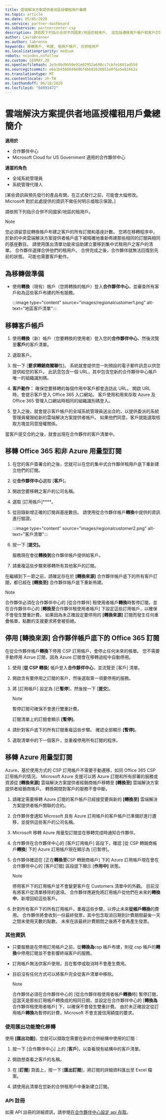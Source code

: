 ```yaml
---
title: 雲端解決方案提供者地區授權租用戶彙總
ms.topic: article
ms.date: 05/05/2020
ms.service: partner-dashboard
ms.subservice: partnercenter-csp
description: 請依照下列指示合併不同國家/地區的租用戶。 這包括遷移客戶帳戶和客戶訂閱的步驟。
author: LauraBrenner
ms.author: labrenne
keywords: 移轉客戶, 佈建, 租用戶帳戶, 合併租用戶
ms.localizationpriority: medium
robots: noindex,nofollow
ms.custom: SEOMAY.20
ms.openlocfilehash: 2e3c0bd9b50e91e02952a690cc7cbfe1601ad550
ms.sourcegitcommit: e0a1b4506840486f4bb82620051e0f6a5e81662a
ms.translationtype: MT
ms.contentlocale: zh-TW
ms.lasthandoff: 06/18/2020
ms.locfileid: "84991472"
---
```

# <a name="instructions-for-csp-regional-authorization-tenant-consolidation"></a>雲端解決方案提供者地區授權租用戶彙總簡介

**適用於**

-  合作夥伴中心
-  Microsoft Cloud for US Government 適用的合作夥伴中心

**適當的角色**

- 全域系統管理員
- 系統管理代理人

\[某些資訊與預先發行的產品有關，在正式發行之前，可能會大幅修改。 Microsoft 對於此處提供的資訊不做任何明示或暗示保證。\]

請依照下列指示合併不同國家/地區的租用戶。

>[!NOTE]  
>您必須留意從轉換帳戶布建之客戶的所有訂閱和基座計數。 您將在移轉程序中，於新的中央雲端解決方案提供者帳戶底下被精確地重新佈建那些相同的訂閱與相同的基座數目。 請使用匯出清單功能來協助建立要移到集中式租用戶之客戶的清單。 合作夥伴選擇合併他們的租用戶。 合併完成之後，合作夥伴就無法回復到先前的狀態。 可能也需要客戶動作。

## <a name="prepare-for-migration"></a>為移轉做準備

- 使用**轉換**（現有）帳戶（您將轉換的帳戶）登入**合作夥伴中心**，並審查所有客戶和為這些客戶布建的所有服務。

   :::image type="content" source="images/regionalcustomer1.png" alt-text="地區客戶清單":::

## <a name="migrate-customer-accounts"></a>移轉客戶帳戶

1. 使用**轉換**（新）帳戶（您要轉換的使用者）登入您的**合作夥伴中心**，然後流覽至**客戶**的客戶清單。

2. 選取客戶。

3. 按一下 [**要求轉銷商關聯**性]。 系統就會提供您一則預設的電子郵件訊息以供您提供給您的客戶。 此訊息包含一個 URL，其中包含您新的合作夥伴中心帳戶唯一的組織識別碼。

4. **客戶動作：** 確保您要移轉的每個作用中客戶都會造訪此 URL。 開啟 URL 時，會提示客戶登入 Office 365 入口網站。 客戶使用和用來存取 Azure 及 Office 365 管理入口網站時相同的組織識別碼登入。

5. 登入之後，就會提示客戶帳戶的全域系統管理員送出合約，以提供委派的系統管理員權限給新的雲端解決方案提供者帳戶。 如果他們同意，客戶就能選取核取方塊並同意授權關係。

當客戶提交合約之後，就會出現在合作夥伴的客戶清單中。

## <a name="migrating-office-365-and-non-azure-usage-based-subscriptions"></a>移轉 Office 365 和非 Azure 用量型訂閱

1. 在您的客戶簽署合約之後，您就可以在您的集中式合作夥伴租用戶底下重新建立他們的訂閱。

2. 從**合作夥伴中心**選取 [**客戶**]。

3. 開啟您要移轉之客戶的公司名稱。

4. 選取 [訂用帳戶]****。

5. 從目錄新增正確的訂閱與基座數目。 請使用從合作夥伴帳戶**轉換**中提供的資訊進行驗證。

   :::image type="content" source="images/regionalcustomer2.png" alt-text="客戶清單":::

6. 按一下 [**提交]。**

   服務現在會從**轉換到**合作夥伴帳戶提供給客戶。

7. 請重複這些步驟來移轉所有其他客戶的訂閱。

在繼續到下一節之前，請確定存在於 **\[轉換來源\]** 合作夥伴帳戶底下的所有客戶訂閱，都已經在 **\[轉換至\]** 合作夥伴帳戶底下重新佈建。

> [!NOTE]
> 合作夥伴必須在合作夥伴中心的 [從合作夥伴] 租使用者帳戶**轉換**時暫停訂閱，並在合作夥伴中心的 [**轉換至**合作夥伴租使用者帳戶] 下設定這些訂用帳戶，以確保不會發生雙重計費。 如果因為未正確設定要停用的 **\[轉換來源\]** 訂閱而發生任何重疊帳單，點數的支援要求將會被拒絕。

## <a name="disabling-the-office-365-subscriptions-under-the-transitioning-from-partner-account"></a>停用 \[轉換來源\] 合作夥伴帳戶底下的 Office 365 訂閱

在從合作夥伴帳戶**轉換**下停用 CSP 訂用帳戶，會停止任何未來的帳單。 您不需要手動停用 Azrue 訂閱，因為 Azure 訂閱會在移轉過程中自動停用。

1. 使用 [**從 CSP 轉換**] 帳戶登入**合作夥伴中心**，並流覽至 [客戶] 清單。

2. 開啟含有要停用之訂閱的客戶，然後選取第一項要停用的服務。

3. 將 [訂用帳戶] 設定為 [已**暫停**]，然後按一下 [**提交**]。

   >[!Note]
   >暫停訂閱可確保不會進行雙重計費。

   訂閱清單上的訂閱會顯示 **\[暫停\]**。

4. 請針對客戶底下的所有訂閱重複這些步驟。 確認全部顯示 **\[暫停\]**。

5. 選取清單中的下一個客戶，並重複停用所有訂閱的程序。

## <a name="migrating-azure-usage-based-subscriptions"></a>移轉 Azure 用量型訂閱

Azure，基於使用方式的 CSP 訂用帳戶不需要手動遷移，如同 Office 365 CSP 訂用帳戶的情況。 Microsoft Azure 支援可以將 Azure 訂閱和所有部署的服務或資源從 **\[轉換來源\]** 雲端解決方案提供者經銷商帳戶移轉至 **\[轉換至\]** 雲端解決方案提供者經銷商帳戶。 轉換期間對客戶的服務不會中斷。

1. 請確定需要移轉 Azure 訂閱的客戶帳戶已經接受要與新的 **\[轉換至\]** 雲端解決方案提供者帳戶關聯的合約。

2. 合作夥伴會通知 Microsoft 具有 Azure 訂用帳戶的客戶帳戶已準備好進行遷移，並提供這些客戶的公司名稱。

3. Microsoft 移轉 Azure 用量型訂閱並在移轉完成時通知合作夥伴。

4. 合作夥伴在合作夥伴中心的 [客戶訂用帳戶] 區段下，確認 [從 CSP 轉銷商帳戶**轉換**] 下的 Azure 訂用帳戶現在顯示為 [已暫停]。

5. 合作夥伴確認在 [正在**轉換至**CSP 轉銷商帳戶] 下的 Azure 訂用帳戶現在會在合作夥伴中心的 [客戶訂閱] 區段底下顯示 [**作用中]** 狀態。

   >[!Note]
   > 停用客戶下的訂用帳戶並不會變更客戶在 Customers 清單中的外觀。 目前沒有將客戶從清單移除的選項。 合作夥伴應避免將訂用帳戶從他們在未來的**轉換中**，新增回給這些客戶。

6. 針對所有客戶下的所有訂用帳戶，重複這些步驟，以停止未來**從帳戶轉換**的費用。 合作夥伴將會收到一份最終發票，其中包含取消日期到計費期間最後一天之間未使用天數的點數。 未來在該最終計費期間之後將不會再產生發票。

### <a name="additional-information"></a>其他資訊

- 只要服務是在停用訂用帳戶之前，從**轉換為**csp 帳戶布建，則從 csp 帳戶的**轉換**中停用訂閱並不會影響終端客戶的服務。

- 訂用帳戶無法供客戶使用，且在暫停或取消時不會產生費用。

- 目前沒有任何方式可以將客戶完全從客戶清單中移除。

    >[!Note]
    > 合作夥伴必須在合作夥伴中心的 [從合作夥伴租使用者帳戶**轉換**時] 暫停訂閱，這當天是那些訂用帳戶轉換成的相同日期，並設定在合作夥伴中心的 [**轉換為**合作夥伴租使用者帳戶] 下，以確保不會發生雙重計費。 由於未正確設定從訂用帳戶**轉換**為暫停的計費，Microsoft 不會支援信用額度的要求。

### <a name="simplify-migration-using-export"></a>使用匯出功能簡化移轉

使用 **\[匯出功能\]**，您就可以擷取您需要在新的合併結構中使用的訂閱：

1. 按一下 [合作夥伴中心] 上的 [**客戶**]，以查看現有結構中的客戶清單。

2. 開啟想查看之客戶的名稱。

3. 在 [**訂閱**] 頁面上，按一下 [**匯出訂閱**]，將訂閱的詳細資料匯出至 Excel 檔案。

4. 請使用此清單在您新的合併租用戶中重新建立訂閱。

### <a name="api-registration"></a>API 註冊

如需 API 註冊的詳細資訊，請參閱[在合作夥伴中心設定 api 存取](https://go.microsoft.com/fwlink/?linkid=847990)。
